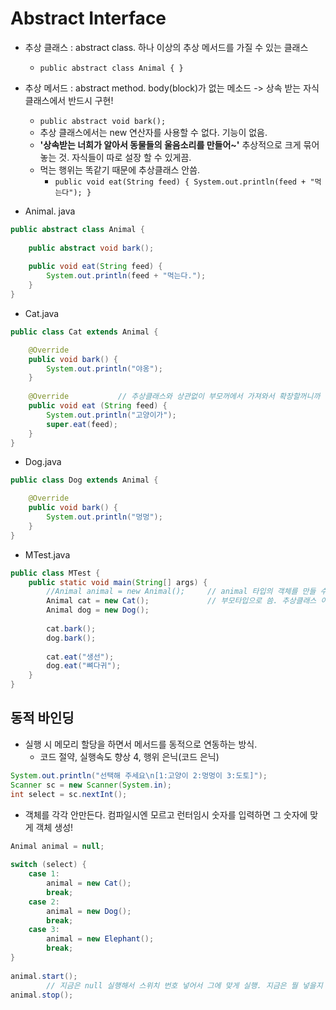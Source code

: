 # Abstract Interface
- 추상 클래스 : abstract class. 하나 이상의 추상 메서드를 가질 수 있는 클래스
    - `public abstract class Animal { }`
- 추상 메서드 : abstract method. body(block)가 없는 메소드 -> 상속 받는 자식 클래스에서 반드시 구현!
    - `public abstract void bark();`
    - 추상 클래스에서는 new 연산자를 사용할 수 없다. 기능이 없음.
    - **'상속받는 너희가 알아서 동물들의 울음소리를 만들어~'** 추상적으로 크게 묶어 놓는 것. 자식들이 따로 설장 할 수 있게끔.
    - 먹는 행위는 똑같기 때문에 추상클래스 안씀.
        - `public void eat(String feed) { System.out.println(feed + "먹는다"); }`

- Animal. java

```java
public abstract class Animal {
	
	public abstract void bark(); 			
	
	public void eat(String feed) {		
		System.out.println(feed + "먹는다.");
    }
}
```

- Cat.java

```java
public class Cat extends Animal {

	@Override
	public void bark() {
		System.out.println("야옹");
	}
	
	@Override			// 추상클래스와 상관없이 부모꺼에서 가져와서 확장할꺼니까 쓸 수 있다.
	public void eat (String feed) {
		System.out.println("고양이가");
		super.eat(feed);
    }
}
```

- Dog.java

```java
public class Dog extends Animal {

	@Override
	public void bark() {
		System.out.println("멍멍");
	}
}
```

- MTest.java

```java
public class MTest {
	public static void main(String[] args) {
		//Animal animal = new Animal(); 	// animal 타입의 객체를 만들 수 없음. 추상 클래스의 추상메소드이기 때문에.
		Animal cat = new Cat(); 			// 부모타입으로 씀. 추상클래스 아니기 때문에 new 쓸 수 있다.
		Animal dog = new Dog();
		
		cat.bark();
		dog.bark();
		
		cat.eat("생선");
		dog.eat("뼈다귀");
	}
}
```

## 동적 바인딩
- 실행 시 메모리 할당을 하면서 메서드를 동적으로 연동하는 방식.
    - 코드 절약, 실행속도 향상 4, 행위 은닉(코드 은닉) 

```java
System.out.println("선택해 주세요\n[1:고양이 2:멍멍이 3:도토]");
Scanner sc = new Scanner(System.in);
int select = sc.nextInt();
```

- 객체를 각각 안만든다. 컴파일시엔 모르고 런터임시 숫자를 입력하면 그 숫자에 맞게 객체 생성!

```java
Animal animal = null;
		
switch (select) {
    case 1: 
		animal = new Cat();
		break;
	case 2:
		animal = new Dog();
		break;
	case 3:
		animal = new Elephant();
		break;
}
		
animal.start(); 
        // 지금은 null 실행해서 스위치 번호 넣어서 그에 맞게 실행. 지금은 뭘 넣을지 모름.
animal.stop();
```